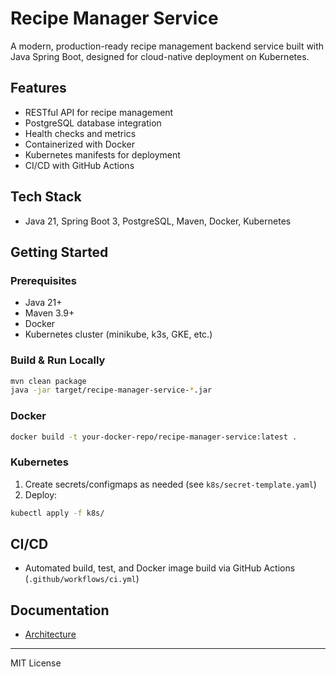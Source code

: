 # Recipe Manager Service

A modern, production-ready recipe management backend service built with Java Spring Boot, designed for cloud-native deployment on Kubernetes.

## Features
- RESTful API for recipe management
- PostgreSQL database integration
- Health checks and metrics
- Containerized with Docker
- Kubernetes manifests for deployment
- CI/CD with GitHub Actions

## Tech Stack
- Java 21, Spring Boot 3, PostgreSQL, Maven, Docker, Kubernetes

## Getting Started

### Prerequisites
- Java 21+
- Maven 3.9+
- Docker
- Kubernetes cluster (minikube, k3s, GKE, etc.)

### Build & Run Locally
```sh
mvn clean package
java -jar target/recipe-manager-service-*.jar
```

### Docker
```sh
docker build -t your-docker-repo/recipe-manager-service:latest .
```

### Kubernetes
1. Create secrets/configmaps as needed (see `k8s/secret-template.yaml`)
2. Deploy:
```sh
kubectl apply -f k8s/
```

## CI/CD
- Automated build, test, and Docker image build via GitHub Actions (`.github/workflows/ci.yml`)

## Documentation
- [Architecture](docs/ARCHITECTURE.md)

---
MIT License
